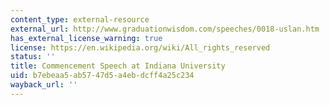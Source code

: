 ```yaml
---
content_type: external-resource
external_url: http://www.graduationwisdom.com/speeches/0018-uslan.htm
has_external_license_warning: true
license: https://en.wikipedia.org/wiki/All_rights_reserved
status: ''
title: Commencement Speech at Indiana University
uid: b7ebeaa5-ab57-47d5-a4eb-dcff4a25c234
wayback_url: ''
---
```

